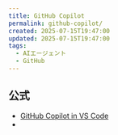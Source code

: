 ```yaml
---
title: GitHub Copilot
permalink: github-copilot/
created: 2025-07-15T19:47:00
updated: 2025-07-15T19:47:00
tags:
  - AIエージェント
  - GitHub
---
```

## 公式
- [GitHub Copilot in VS Code](https://code.visualstudio.com/docs/copilot/overview)
- 